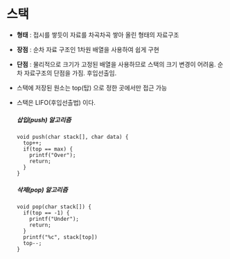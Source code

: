 # 스택

- **형태** : 접시를 쌓듯이 자료를 차곡차곡 쌓아 올린 형태의 자료구조

- **장점** : 순차 자료 구조인 1차원 배열을 사용하여 쉽게 구현

- **단점** : 물리적으로 크기가 고정된 배열을 사용하므로 스택의 크기 변경이 어려움. 순차 자료구조의 단점을 가짐. 후입선출임.

- 스택에 저장된 원소는 top(탑) 으로 정한 곳에서만 접근 가능

- 스택은 LIFO(후입선출법) 이다.

   

  ##### 삽입(push) 알고리즘

  ```
  void push(char stack[], char data) {
    top++;
    if(top == max) {
      printf("Over");
      return;
    }
  }
  ```

   

  ##### 삭제(pop) 알고리즘

  ```
  void pop(char stack[]) {
    if(top == -1) {
      printf("Under");
      return;
    }
    printf("%c", stack[top])
    top--;
  }
  ```

  ​